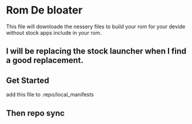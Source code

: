 Rom De bloater
===========
This file will downloade the nessery files to build your rom for your devide without stock apps include in your rom.

I will be replacing the stock launcher when I find a good replacement.
---------------
Get Started 
---------------
add this file to .repo/local_manifests

Then repo sync
---------------
